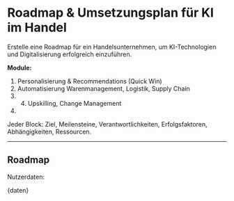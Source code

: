 # Roadmap & Umsetzungsplan für KI im Handel

Erstelle eine Roadmap für ein Handelsunternehmen, um KI-Technologien und Digitalisierung erfolgreich einzuführen.

**Module:**
1. Personalisierung & Recommendations (Quick Win)
2. Automatisierung Warenmanagement, Logistik, Supply Chain
3. 4. Upskilling, Change Management
5. 
Jeder Block: Ziel, Meilensteine, Verantwortlichkeiten, Erfolgsfaktoren, Abhängigkeiten, Ressourcen.

---

## Roadmap

Nutzerdaten:

{daten}